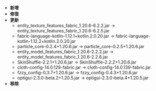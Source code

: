 - **新增**
- **修復**
- **更新**
    - entity_texture_features_fabric_1.20.6-6.2.2.jar -> entity_texture_features_fabric_1.20.6-6.2.5.jar
    - fabric-language-kotlin-1.12.1+kotlin.2.0.20.jar -> fabric-language-kotlin-1.12.2+kotlin.2.0.20.jar
    - particle_core-0.2.4+1.20.6.jar -> particle_core-0.2.5+1.20.6.jar
    - entity_model_features_fabric_1.20.6-2.2.2.jar -> entity_model_features_fabric_1.20.6-2.2.6.jar
    - SkinShuffle-2.2.1+1.20.6.jar -> SkinShuffle-2.2.2+1.20.6.jar
    - cloth-config-14.0.129-fabric.jar -> cloth-config-14.0.139-fabric.jar
    - fzzy_config-0.3.7+1.20.6.jar -> fzzy_config-0.4.3+1.20.6.jar
    - optigui-2.3.0-beta.2+1.20.5.jar -> optigui-2.3.0-beta.4+1.20.5.jar
- **移除**